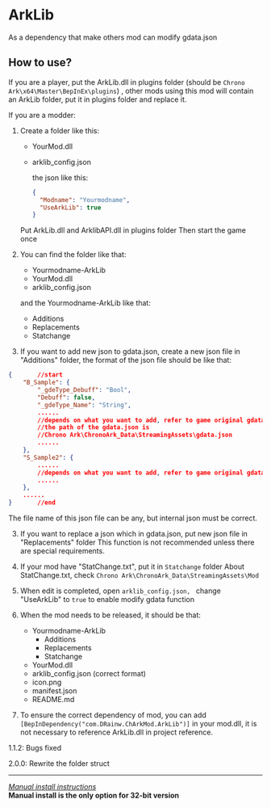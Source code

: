 # ArkLib

As a dependency that make others mod can modify gdata.json



## How to use?

If you are a player, put the ArkLib.dll in plugins folder (should be `Chrono Ark\x64\Master\BepInEx\plugins`) , other mods using this mod will contain an ArkLib folder, put it in plugins folder and replace it.

If you are a modder:

1. Create a folder like this:

   - YourMod.dll

   - arklib_config.json

     the json like this:

     ```json
     {
       "Modname": "Yourmodname",
       "UseArkLib": true
     }     

   Put ArkLib.dll and ArklibAPI.dll in plugins folder
   Then start the game once

2. You can find the folder like that:

   - Yourmodname-ArkLib
   - YourMod.dll
   - arklib_config.json

   and the Yourmodname-ArkLib like that:

   - Additions
   - Replacements
   - Statchange

3. If you want to add new json to gdata.json, create a new json file in "Additions" folder, the format of the json file should be like that:

```json
{		//start
    "B_Sample": {
        "_gdeType_Debuff": "Bool",
        "Debuff": false,
        "_gdeType_Name": "String",
       	......
        //depends on what you want to add, refer to game original gdata.json
        //the path of the gdata.json is 
        //Chrono Ark\ChronoArk_Data\StreamingAssets\gdata.json
        ......
    },
    "S_Sample2": {
       	......
        //depends on what you want to add, refer to game original gdata.json
        ......
    },
	......
}		//end
```
The file name of this json file can be any, but internal json must be correct.

3. If you want to replace a json which in gdata.json, put new json file in "Replacements" folder
    This function is not recommended unless there are special requirements.
4. If your mod have "StatChange.txt", put it in `Statchange` folder
    About StatChange.txt, check `Chrono Ark\ChronoArk_Data\StreamingAssets\Mod`
5. When edit is completed, open `arklib_config.json, ` change "UseArkLib" to `true` to enable modify gdata function
6. When the mod needs to be released, it should be that:
    - Yourmodname-ArkLib
      - Additions
      - Replacements
      - Statchange
    - YourMod.dll
    - arklib_config.json (correct format)
    - icon.png
    - manifest.json
    - README.md

7. To ensure the correct dependency of mod, you can add ```[BepInDependency("com.DRainw.ChArkMod.ArkLib")]``` in your mod.dll, it is not necessary to reference ArkLib.dll in project reference.





1.1.2: Bugs fixed

2.0.0: Rewrite the folder struct



---
[*Manual install instructions*](https://github.com/Neoshrimp/ChronoArk-gameplay-plugins#installation)  
**Manual install is the only option for 32-bit version**
